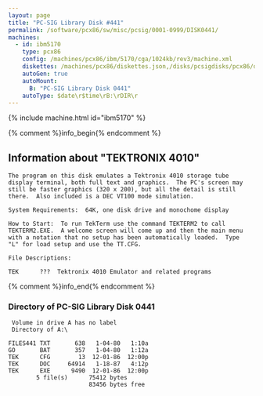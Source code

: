 ```yaml
---
layout: page
title: "PC-SIG Library Disk #441"
permalink: /software/pcx86/sw/misc/pcsig/0001-0999/DISK0441/
machines:
  - id: ibm5170
    type: pcx86
    config: /machines/pcx86/ibm/5170/cga/1024kb/rev3/machine.xml
    diskettes: /machines/pcx86/diskettes.json,/disks/pcsigdisks/pcx86/diskettes.json
    autoGen: true
    autoMount:
      B: "PC-SIG Library Disk 0441"
    autoType: $date\r$time\rB:\rDIR\r
---
```


{% include machine.html id="ibm5170" %}

{% comment %}info_begin{% endcomment %}

## Information about "TEKTRONIX 4010"

    The program on this disk emulates a Tektronix 4010 storage tube
    display terminal, both full text and graphics.  The PC's screen may
    still be faster graphics (320 x 200), but all the detail is still
    there.  Also included is a DEC VT100 mode simulation.
    
    System Requirements:  64K, one disk drive and monochome display
    
    How to Start:  To run TekTerm use the command TEKTERM2 to call
    TEKTERM2.EXE.  A welcome screen will come up and then the main menu
    with a notation that no setup has been automatically loaded.  Type
    "L" for load setup and use the TT.CFG.
    
    File Descriptions:
    
    TEK      ???  Tektronix 4010 Emulator and related programs
{% comment %}info_end{% endcomment %}


### Directory of PC-SIG Library Disk 0441

     Volume in drive A has no label
     Directory of A:\

    FILES441 TXT       638   1-04-80   1:10a
    GO       BAT       357   1-04-80   1:12a
    TEK      CFG        13  12-01-86  12:00p
    TEK      DOC     64914   1-18-87   4:12p
    TEK      EXE      9490  12-01-86  12:00p
            5 file(s)      75412 bytes
                           83456 bytes free
